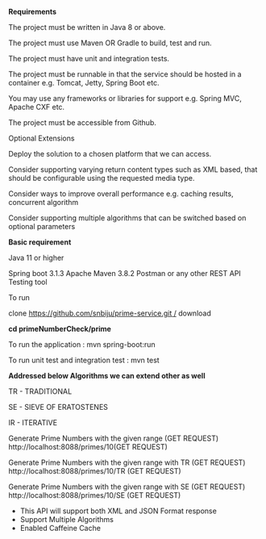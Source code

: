 
**Requirements**

The project must be written in Java 8 or above.

The project must use Maven OR Gradle to build, test and run.

The project must have unit and integration tests.

The project must be runnable in that the service should be hosted in a container e.g. Tomcat, Jetty, Spring Boot etc.

You may use any frameworks or libraries for support e.g. Spring MVC, Apache CXF etc.

The project must be accessible from Github.



Optional Extensions

Deploy the solution to a chosen platform that we can access.

Consider supporting varying return content types such as XML based, that should be configurable using the requested media type.

Consider ways to improve overall performance e.g. caching results, concurrent algorithm

Consider supporting multiple algorithms that can be switched based on optional parameters

**Basic requirement**

Java 11 or higher

Spring boot 3.1.3 Apache Maven 3.8.2 Postman or any other REST API Testing tool

To run

clone [https://github.com/snbiju/prime-service.git /](https://github.com/snbiju/primeNumberCheck.git) download

**cd primeNumberCheck/prime**

To run the application : mvn spring-boot:run

To run unit test and integration test  : mvn test

**Addressed below Algorithms we can extend other as well**

TR - TRADITIONAL

SE - SIEVE OF ERATOSTENES 

IR - ITERATIVE 

Generate Prime Numbers with the given range (GET REQUEST) 
http://localhost:8088/primes/10(GET REQUEST)

Generate Prime Numbers with the given range with TR (GET REQUEST) 
http://localhost:8088/primes/10/TR (GET REQUEST)

Generate Prime Numbers with the given range with SE (GET REQUEST)
http://localhost:8088/primes/10/SE (GET REQUEST)

* This API will support both XML and JSON Format response
*  Support Multiple Algorithms
* Enabled Caffeine Cache

